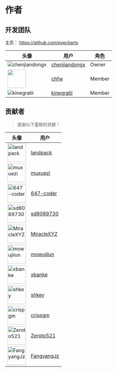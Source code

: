# 作者

## 开发团队

主页： https://github.com/pyecharts

| 头像 | 用户 | 角色 |
| ------ | ------ | ------ |
| ![chenjiandongx](https://avatars3.githubusercontent.com/u/19553554?s=60&v=4) | [chenjiandongx](https://github.com/chenjiandongx) | Owner |
| <img src="https://avatars2.githubusercontent.com/u/4280312?s=60&v=4" width="60px"/> |[chfw](https://github.com/chfw) | Member |
| ![kinegratii](https://avatars2.githubusercontent.com/u/9875406?s=60&v=4) | [kinegratii](https://github.com/kinegratii) | Member |

## 贡献者

> 感谢以下童鞋的贡献！

| 头像 | 用户 |
| ------ | ------ |
| <img src="https://avatars2.githubusercontent.com/u/7701324?s=60&v=4" alt="landpack" width="60px"/> | [landpack](https://github.com/landpack) |
| <img src="https://avatars0.githubusercontent.com/u/5152516?s=60&v=4" alt="muxuezi" width="60px"/> | [muxuezi](https://github.com/muxuezi) |
| <img src="https://avatars1.githubusercontent.com/u/15723603?s=60&v=4" alt="647-coder" width="60px"/> | [647-coder](https://github.com/647-coder) |
| <img src="https://avatars0.githubusercontent.com/u/3361029?s=60&v=4" alt="sd8089730" width="60px"/> | [sd8089730](https://github.com/sd8089730) |
| <img src="https://avatars0.githubusercontent.com/u/30370926?s=60&v=4" alt="MiracleXYZ" width="60px"/> | [MiracleXYZ](https://github.com/MiracleXYZ) |
| <img src="https://avatars0.githubusercontent.com/u/17876968?s=60&v=4" alt="mowujilun" width="60px"/> | [mowujilun](https://github.com/mowujilun) |
| <img src="https://avatars1.githubusercontent.com/u/30023826?s=60&v=4" alt="xbanke" width="60px"/> | [xbanke](https://github.com/xbanke) |
| <img src="https://avatars2.githubusercontent.com/u/15907728?s=60&v=4" alt="shkey" width="60px"/> | [shkey](https://github.com/shkey) |
| <img src="https://avatars1.githubusercontent.com/u/1425636?s=60&v=4" alt="crispgm" width="60px"/> | [crispgm](https://github.com/crispgm) |
| <img src="https://avatars0.githubusercontent.com/u/25895405?s=60&v=4" alt="Zeroto521" width="60px"/> | [Zeroto521](https://github.com/Zeroto521) |
| <img src="https://avatars0.githubusercontent.com/u/19723117?s=60&v=4" alt="FangyangJz" width="60px"/> | [FangyangJz](https://github.com/FangyangJz) |
